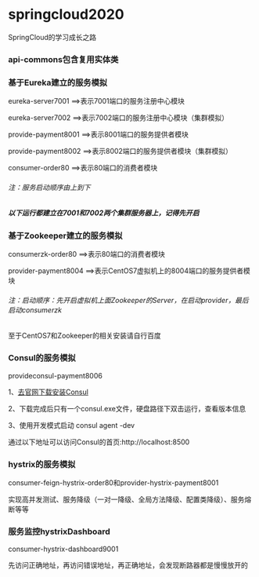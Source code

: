 # springcloud2020
SpringCloud的学习成长之路

### api-commons包含复用实体类

### 基于Eureka建立的服务模拟
eureka-server7001 ==>表示7001端口的服务注册中心模块

eureka-server7002 ==>表示7002端口的服务注册中心模块（集群模拟）

provide-payment8001 ==>表示8001端口的服务提供者模块

provide-payment8002 ==>表示8002端口的服务提供者模块（集群模拟）

consumer-order80 ==>表示80端口的消费者模块

###### 注：服务启动顺序由上到下
##### 以下运行都建立在7001和7002两个集群服务器上，记得先开启

### 基于Zookeeper建立的服务模拟
consumerzk-order80 ==>表示80端口的消费者模块

provider-payment8004 ==>表示CentOS7虚拟机上的8004端口的服务提供者模块

###### 注：启动顺序：先开启虚拟机上面Zookeeper的Server，在启动provider，最后启动consumerzk
至于CentOS7和Zookeeper的相关安装请自行百度

### Consul的服务模拟
provideconsul-payment8006

1、[去官网下载安装Consul](https://learn.hashicorp.com/consul/getting-started/install.html)

2、下载完成后只有一个consul.exe文件，硬盘路径下双击运行，查看版本信息

3、使用开发模式启动 consul agent -dev

  通过以下地址可以访问Consul的首页:http://localhost:8500

### hystrix的服务模拟
consumer-feign-hystrix-order80和provider-hystrix-payment8001

实现高并发测试、服务降级（一对一降级、全局方法降级、配置类降级）、服务熔断等等

### 服务监控hystrixDashboard
consumer-hystrix-dashboard9001

先访问正确地址，再访问错误地址，再正确地址，会发现断路器都是慢慢放开的